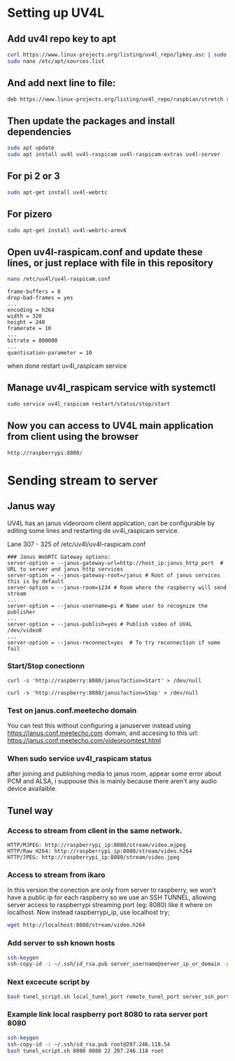 # Setting up UV4L
## Add uv4l repo key to apt
```bash
curl https://www.linux-projects.org/listing/uv4l_repo/lpkey.asc | sudo apt-key add -
sudo nano /etc/apt/sources.list
```
## And add next line to file:
```bash
deb https://www.linux-projects.org/listing/uv4l_repo/raspbian/stretch stretch main
```
## Then update the packages and install dependencies
```bash
sudo apt update
sudo apt install uv4l uv4l-raspicam uv4l-raspicam-extras uv4l-server
```
## For pi 2 or 3  
```bash
sudo apt-get install uv4l-webrtc
```
## For pizero
```bash
sudo apt-get install uv4l-webrtc-armv6
```
## Open uv4l-raspicam.conf and update these lines, or just replace with file in this repository
```bash
nano /etc/uv4l/uv4l-raspicam.conf
```
```
frame-buffers = 0
drop-bad-frames = yes
...
encoding = h264
width = 320
height = 240
framerate = 10
...
bitrate = 800000
...
quantisation-parameter = 10
```
when done restart uv4l_raspicam service
## Manage uv4l_raspicam service with systemctl
```bash
sudo service uv4l_raspicam restart/status/stop/start
``` 
## Now you can access to UV4L main application from client using the browser
```
http://raspberrypi:8080/
```

# Sending stream to server

## Janus way
UV4L has an janus videoroom client application, can be configurable by editing some lines and restarting de uv4l_raspicam service.

Lane 307 - 325 of /etc/uv4l/uv4l-raspicam.conf
```
### Janus WebRTC Gateway options:
server-option = --janus-gateway-url=http://host_ip:janus_http_port  # URL to server and janus http services
server-option = --janus-gateway-root=/janus # Root of janus services this is by default
server-option = --janus-room=1234 # Room where the raspberry will send stream
...
server-option = --janus-username=pi # Name user to recognize the publisher
...
server-option = --janus-publish=yes # Publish video of UV4L /dev/video0
...
server-option = --janus-reconnect=yes  # To try reconnection if some fail

```
### Start/Stop conectionn
```
curl -s 'http://raspberry:8080/janus?action=Start' > /dev/null
```
```
curl -s 'http://raspberry:8080/janus?action=Stop' > /dev/null
```
### Test on janus.conf.meetecho domain
You can test this without configuring a januserver instead using https://janus.conf.meetecho.com domain, and accesing to this  url: https://janus.conf.meetecho.com/videoroomtest.html

### When sudo service uv4l_raspicam status
after joining and publishing media to janus room, appear some error about PCM and ALSA, i suppouse this is mainly because there aren't any audio device availaible.

## Tunel way
### Access to stream from client in the same network.
```
HTTP/MJPEG: http://raspberrypi_ip:8080/stream/video.mjpeg
HTTP/Raw H264: http://raspberrypi_ip:8080/stream/video.h264
HTTP/JPEG: http://raspberrypi_ip:8080/stream/video.jpeg
```
### Access to stream from ikaro
In this version the conection are only from server to raspberry, we won't have a public ip for each raspberry so we use an SSH TUNNEL, allowing server access to raspberrypi streaming port (eg: 8080) like it where on localhost. Now instead raspberrypi_ip, use localhost try;
```bash
wget http://localhost:8080/stream/video.h264
```
### Add server to ssh known hosts
```bash
ssh-keygen
ssh-copy-id -i ~/.ssh/id_rsa.pub server_username@server_ip_or_domain -p server_ssh_port
```
### Next excecute script by
```bash
bash tunel_script.sh local_tunel_port remote_tunel_port server_ssh_port server_ip_or_domain server_username
```
### Example link local raspberry port 8080 to rata server port 8080
```bash
ssh-keygen
ssh-copy-id -i ~/.ssh/id_rsa.pub root@207.246.118.54
bash tunel_script.sh 8080 8080 22 207.246.118 root
```
